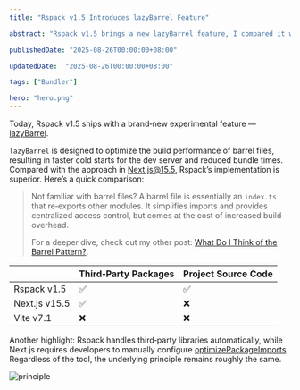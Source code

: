 ```yaml
---
title: "Rspack v1.5 Introduces lazyBarrel Feature"

abstract: "Rspack v1.5 brings a new lazyBarrel feature, I compared it with Next.js and Vite, and briefly explained how it works."

publishedDate: "2025-08-26T00:00:00+08:00"

updatedDate:  "2025-08-26T00:00:00+08:00"

tags: ["Bundler"]

hero: "hero.png"
---
```


Today, Rspack v1.5 ships with a brand‑new experimental feature — [lazyBarrel](https://github.com/web-infra-dev/rspack/blob/864edbd373fda33c8f8ea611a840bef35ab6694c/website/docs/en/config/experiments.mdx?plain=1#L853).

`lazyBarrel` is designed to optimize the build performance of barrel files, resulting in faster cold starts for the dev server and reduced bundle times. Compared with the approach in Next.js@15.5, Rspack’s implementation is superior. Here’s a quick comparison:

> Not familiar with barrel files? A barrel file is essentially an `index.ts` that re‑exports other modules. It simplifies imports and provides centralized access control, but comes at the cost of increased build overhead.
>
> For a deeper dive, check out my other post: [What Do I Think of the Barrel Pattern?](https://www.jynxio.com/posts/what-i-think-of-barrel-pattern).

|               | Third‑Party Packages | Project Source Code |
| ------------- | -------------------- | ------------------- |
| Rspack v1.5   | ✅                    | ✅                   |
| Next.js v15.5 | ✅                    | ❌                   |
| Vite v7.1     | ❌                    | ❌                   |

Another highlight: Rspack handles third‑party libraries automatically, while Next.js requires developers to manually configure [optimizePackageImports](https://nextjs.org/docs/app/api-reference/config/next-config-js/optimizePackageImports). Regardless of the tool, the underlying principle remains roughly the same.

![principle](./img/principle.png)
